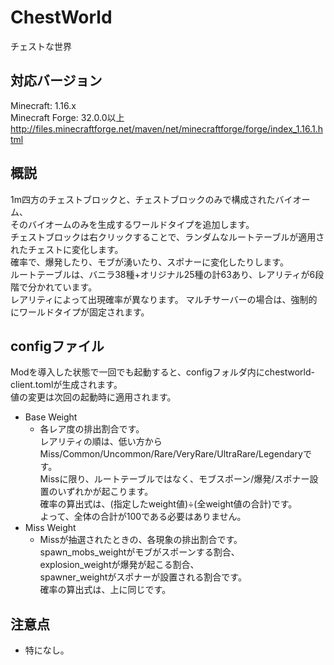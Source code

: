 # ChestWorld
チェストな世界

## 対応バージョン
Minecraft: 1.16.x<br>
Minecraft Forge: 32.0.0以上<br>
http://files.minecraftforge.net/maven/net/minecraftforge/forge/index_1.16.1.html

## 概説
1m四方のチェストブロックと、チェストブロックのみで構成されたバイオーム、<br>
そのバイオームのみを生成するワールドタイプを追加します。<br>
チェストブロックは右クリックすることで、ランダムなルートテーブルが適用されたチェストに変化します。<br>
確率で、爆発したり、モブが湧いたり、スポナーに変化したりします。<br>
ルートテーブルは、バニラ38種+オリジナル25種の計63あり、レアリティが6段階で分かれています。<br>
レアリティによって出現確率が異なります。
マルチサーバーの場合は、強制的にワールドタイプが固定されます。

## configファイル
Modを導入した状態で一回でも起動すると、configフォルダ内にchestworld-client.tomlが生成されます。<br>
値の変更は次回の起動時に適用されます。
- Base Weight
  - 各レア度の排出割合です。<br>
    レアリティの順は、低い方からMiss/Common/Uncommon/Rare/VeryRare/UltraRare/Legendaryです。<br>
    Missに限り、ルートテーブルではなく、モブスポーン/爆発/スポナー設置のいずれかが起こります。<br>
    確率の算出式は、(指定したweight値)÷(全weight値の合計)です。<br>
    よって、全体の合計が100である必要はありません。
- Miss Weight
  - Missが抽選されたときの、各現象の排出割合です。<br>
    spawn_mobs_weightがモブがスポーンする割合、<br>
    explosion_weightが爆発が起こる割合、<br>
    spawner_weightがスポナーが設置される割合です。<br>
    確率の算出式は、上に同じです。

## 注意点
- 特になし。

